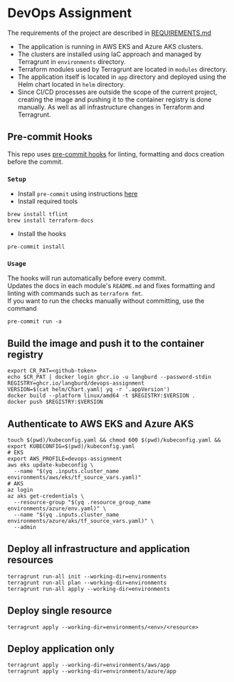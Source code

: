# DevOps Assignment

The requirements of the project are described in [REQUIREMENTS.md](REQUIREMENTS.md)

- The application is running in AWS EKS and Azure AKS clusters.  
- The clusters are installed using IaC approach and managed by Terragrunt in `environments` directory.  
- Terraform modules used by Terragrunt are located in `modules` directory.  
- The application itself is located in `app` directory and deployed using the Helm chart located in `helm` directory.  
- Since CI/CD processes are outside the scope of the current project, creating the image and pushing it to the container registry is done manually.
  As well as all infrastructure changes in Terraform and Terragrunt.

## Pre-commit Hooks

This repo uses [pre-commit hooks](https://pre-commit.com/) for linting, formatting and docs creation before the commit.

### `Setup`

- Install `pre-commit` using instructions [here](https://pre-commit.com/#installation)
- Install required tools

```shell
brew install tflint
brew install terraform-docs
```

- Install the hooks

```shell
pre-commit install
```

### `Usage`

The hooks will run automatically before every commit.  
Updates the docs in each module's `README.md` and fixes formatting and linting with commands such as `terraform fmt`.  
If you want to run the checks manually without committing, use the command

```shell
pre-commit run -a
```

## Build the image and push it to the container registry

```shell
export CR_PAT=<github-token>
echo $CR_PAT | docker login ghcr.io -u langburd --password-stdin
REGISTRY=ghcr.io/langburd/devops-assignment
VERSION=$(cat helm/Chart.yaml| yq -r '.appVersion')
docker build --platform linux/amd64 -t $REGISTRY:$VERSION .
docker push $REGISTRY:$VERSION
```

## Authenticate to AWS EKS and Azure AKS

```shell
touch $(pwd)/kubeconfig.yaml && chmod 600 $(pwd)/kubeconfig.yaml && export KUBECONFIG=$(pwd)/kubeconfig.yaml
# EKS
export AWS_PROFILE=devops-assignment
aws eks update-kubeconfig \
  --name "$(yq .inputs.cluster_name environments/aws/eks/tf_source_vars.yaml)"
# AKS
az login
az aks get-credentials \
  --resource-group "$(yq .resource_group_name environments/azure/env.yaml)" \
  --name "$(yq .inputs.cluster_name environments/azure/aks/tf_source_vars.yaml)" \
  --admin
```

## Deploy all infrastructure and application resources

```shell
terragrunt run-all init --working-dir=environments
terragrunt run-all plan --working-dir=environments
terragrunt run-all apply --working-dir=environments
```

## Deploy single resource

```shell
terragrunt apply --working-dir=environments/<env>/<resource>
```

## Deploy application only

```shell
terragrunt apply --working-dir=environments/aws/app
terragrunt apply --working-dir=environments/azure/app
```
